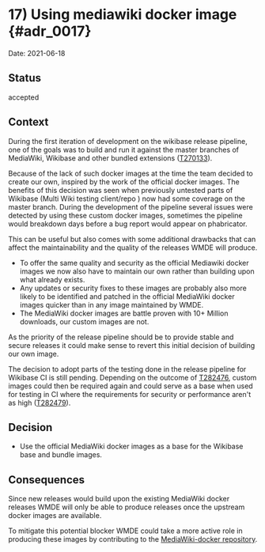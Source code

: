 # 17) Using mediawiki docker image {#adr_0017}

Date: 2021-06-18

## Status

accepted

## Context

During the first iteration of development on the wikibase release pipeline, one of the goals was to build and run it against the master branches of MediaWiki, Wikibase and other bundled extensions ([T270133](https://phabricator.wikimedia.org/T270133)).

Because of the lack of such docker images at the time the team decided to create our own, inspired by the work of the official docker images.
The benefits of this decision was seen when previously untested parts of Wikibase (Multi Wiki testing client/repo ) now had some coverage on the master branch.
During the development of the pipeline several issues were detected by using these custom docker images, sometimes the pipeline would breakdown days before a bug report would appear on phabricator.

This can be useful but also comes with some additional drawbacks that can affect the maintainability and the quality of the releases WMDE will produce.

- To offer the same quality and security as the official Mediawiki docker images we now also have to maintain our own rather than building upon what already exists.
- Any updates or security fixes to these images are probably also more likely to be identified and patched in the official MediaWiki docker images quicker than in any image maintained by WMDE.
- The MediaWiki docker images are battle proven with 10+ Million downloads, our custom images are not.

As the priority of the release pipeline should be to provide stable and secure releases it could make sense to revert this initial decision of building our own image.

The decision to adopt parts of the testing done in the release pipeline for Wikibase CI is still pending. Depending on the outcome of [T282476](https://phabricator.wikimedia.org/T282476), custom images could then be required again and could serve as a base when used for testing in CI where the requirements for security or performance aren't as high ([T282479](https://phabricator.wikimedia.org/T282479)).

## Decision

- Use the official MediaWiki docker images as a base for the Wikibase base and bundle images.

## Consequences

Since new releases would build upon the existing MediaWiki docker releases WMDE will only be able to produce releases once the upstream docker images are available.

To mitigate this potential blocker WMDE could take a more active role in producing these images by contributing to the [MediaWiki-docker repository].

[MediaWiki-docker repository]: (https://github.com/wikimedia/mediawiki-docker)
